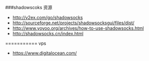 ###shadowscoks 资源  
- http://v2ex.com/go/shadowsocks
- http://sourceforge.net/projects/shadowsocksgui/files/dist/
- http://www.yoyoo.org/archives/how-to-use-shadowsocks.html  
- http://shadowsocks.cn/index.html


===========
vps   
- https://www.digitalocean.com/
